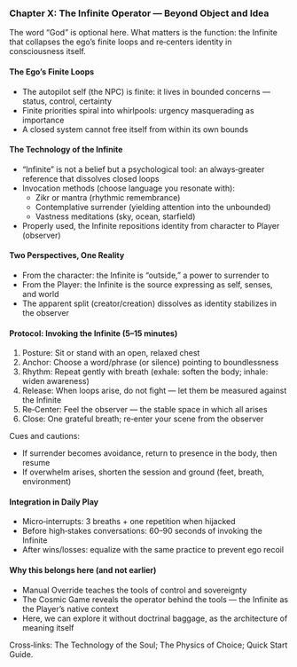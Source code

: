 ### Chapter X: The Infinite Operator — Beyond Object and Idea

The word “God” is optional here. What matters is the function: the Infinite that collapses the ego’s finite loops and re‑centers identity in consciousness itself.

#### The Ego’s Finite Loops

- The autopilot self (the NPC) is finite: it lives in bounded concerns — status, control, certainty
- Finite priorities spiral into whirlpools: urgency masquerading as importance
- A closed system cannot free itself from within its own bounds

#### The Technology of the Infinite

- “Infinite” is not a belief but a psychological tool: an always‑greater reference that dissolves closed loops
- Invocation methods (choose language you resonate with):
  - Zikr or mantra (rhythmic remembrance)
  - Contemplative surrender (yielding attention into the unbounded)
  - Vastness meditations (sky, ocean, starfield)
- Properly used, the Infinite repositions identity from character to Player (observer)

#### Two Perspectives, One Reality

- From the character: the Infinite is “outside,” a power to surrender to
- From the Player: the Infinite is the source expressing as self, senses, and world
- The apparent split (creator/creation) dissolves as identity stabilizes in the observer

#### Protocol: Invoking the Infinite (5–15 minutes)
1) Posture: Sit or stand with an open, relaxed chest
2) Anchor: Choose a word/phrase (or silence) pointing to boundlessness
3) Rhythm: Repeat gently with breath (exhale: soften the body; inhale: widen awareness)
4) Release: When loops arise, do not fight — let them be measured against the Infinite
5) Re‑Center: Feel the observer — the stable space in which all arises
6) Close: One grateful breath; re‑enter your scene from the observer

Cues and cautions:

- If surrender becomes avoidance, return to presence in the body, then resume
- If overwhelm arises, shorten the session and ground (feet, breath, environment)

#### Integration in Daily Play

- Micro‑interrupts: 3 breaths + one repetition when hijacked
- Before high‑stakes conversations: 60–90 seconds of invoking the Infinite
- After wins/losses: equalize with the same practice to prevent ego recoil

#### Why this belongs here (and not earlier)

- Manual Override teaches the tools of control and sovereignty
- The Cosmic Game reveals the operator behind the tools — the Infinite as the Player’s native context
- Here, we can explore it without doctrinal baggage, as the architecture of meaning itself

Cross‑links: The Technology of the Soul; The Physics of Choice; Quick Start Guide.

